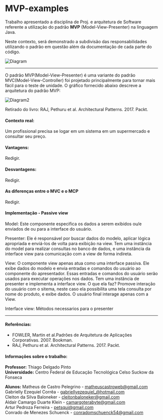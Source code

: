 # MVP-examples

Trabalho apresentado a disciplina de Proj. e arquitetura de Software referente a utilização do padrão **MVP** (Model-View-Presenter) na linguagem Java.

Neste contexto, será demonstrado a subdivisão das responsabilidades utilizando o padrão em questão além da documentação de cada parte do código. 

![Diagram](https://user-images.githubusercontent.com/45601574/68478678-3b3f7180-020f-11ea-9078-261fd4e5e657.png)

------------

O padrão MVP(Model-View-Presenter) é uma variante do padrão MVC(Model-View-Controller) foi projetado principalmente para tornar mais fácil para o teste de unidade. O gráfico fornecido abaixo descreve a arquitetura do padrão MVP:

![Diagram2](https://user-images.githubusercontent.com/45601574/68483874-0fc28400-021b-11ea-9570-2e1108f30b40.png)

Retirado do livro: RAJ, Pethuru et al. Architectural Patterns. 2017. Packt.

#### Contexto real: 

Um profissional precisa se logar em um sistema em um supermercado e consultar seu preço.

#### Vantagens: 

Redigir.

#### Desvantagens:

Redigir.

#### As diferenças entre o MVC e o MCP

Redigir.

#### Implementação - Passive view

Model: Este componente especifica os dados a serem exibidos ou/e enviados de ou para a interface do usuário.

Presenter: Ele é responsável por buscar dados do modelo, aplicar lógica apropriada e enviá-los de volta para exibição na view. Tem uma instância do model para realizar consultas no banco de dados,  e uma instância da interface view para comunicação com a view de forma indireta.

View: O componente view apenas atua como uma interface passiva. Ele exibe dados do modelo e envia entradas e comandos do usuário ao componente do apresentador. Essas entradas e comandos do usuário serão usados para executar operações nos dados. Tem uma instância de presenter e implementa a interface view. O que ela faz? Promove interação do usuário com o sitema, neste caso ela possibilita uma tela consulta por nome do produto, e exibe dados. O usuário final interage apenas com a View. 

Interface view: Métodos necessarios para o presenter

------------

#### Referências:

- FOWLER, Martin et al.Padrões de Arquitetura de Aplicações Corporativas. 2007. Bookman.
- RAJ, Pethuru et al. Architectural Patterns. 2017. Packt.

#### Informações sobre o trabalho:

**Professor:** Thiago Delgado Pinto <br>
**Universidade:** Centro Federal de Educação Tecnológica Celso Suckow da Fonseca <br>

**Alunos:**
Matheus de Castro Pelegrino 	- matheuscastroweb@gmail.com  <br>
Gabrielly Ezequiel Corrêa  	- gabriellyezequiel_@hotmail.com <br>
Cleiton da Silva Baloneker	- cleitonbaloneker@gmail.com <br>
Aldair Camargo Duarte Klein 	- camargoterabyte@gmail.com <br>
Artur Pedroza Ferreira 		- petsqui@gmail.com <br>
Conrado de Menezes Schuenck 	- conradomschuenck54@gmail.com <br>


